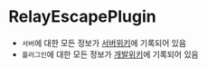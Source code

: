 # RelayEscapePlugin
- `서버`에 대한 모든 정보가 [서버위키][서버위키]에 기록되어 있음
- `플러그인`에 대한 모든 정보가 [개발위키][개발위키]에 기록되어 있음

[서버위키]: https://github.com/worldbiomusic/RelayEscape/blob/main/server_wiki/Home.md
[개발위키]: RelayEscapePlugin/dev_wiki/Home.md
